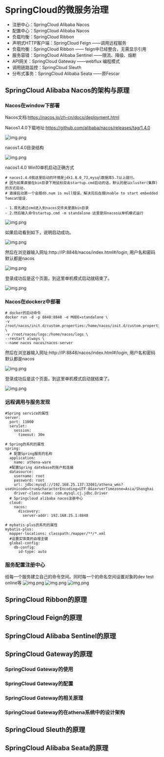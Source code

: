# SpringCloud的微服务治理

- 注册中心：SpringCloud Alibaba Nacos
- 配置中心：SpringCloud Alibaba Nacos
- 负载均衡：SpringCloud Ribbon
- 声明式HTTP客户端：SpringCloud Feign ——调用远程服务
- 负载均衡：SpringCloud Ribbon —— feign中已经整合，无需显示引用
- 服务容错：SpringCloud Alibaba Sentinel ——限流、降级、熔断
- API网关：SpringCloud Gateway ——webflux 编程模式
- 调用链路监控：SpringCloud Sleuth
- 分布式事务：SpringCloud Alibaba Seata ——原Fescar

## SpringCloud Alibaba Nacos的架构与原理

###  Nacos在window下部署

Nacos文档:https://nacos.io/zh-cn/docs/deployment.html

Nacos1.4.0下载地址:https://github.com/alibaba/nacos/releases/tag/1.4.0

![img.png](./images/nacos_download.png)

nacos1.4.0目录结构

![img.png](./images/nacos_structure.png)

nacos1.4.0 Win10单机启动正确方式

```shell
# nacos1.4.0我这里启动的环境是jdk1.8.0_73,mysql数据库5.7以上就行。
# 因为如果直接在bin目录下用鼠标双击startup.cmd启动的话，默认的是以cluster(集群)的方式启动，
# 直接启动第一个会报db.num is null错误，解决完后在报Unable to start embedded Tomcat错误.

- 1.首先通过cmd进入到nacos文件夹里面bin目录
- 2.然后输入命令startup.cmd -m standalone 这里是将nacos以单机模式运行
```

![img.png](./images/nacos_start_up.png)

如果启动看到如下，说明启动成功。

![img.png](./images/nacos_standlone.png)

然后在浏览器输入网址:http://IP:8848/nacos/index.html#/login, 用户名和密码默认都是nacos

![img.png](./images/nacos_login.png)

登录成功后是这个页面，到这里单机模式启动就结束了。

![img.png](./images/nacos_admin.png)

###  Nacos在dockerz中部署

```shell
# docker的启动命令
docker run -d -p 8848:8848 -e MODE=standalone \
-v /root/nacos/init.d/custom.properties:/home/nacos/init.d/custom.properties \
-v /root/nacos/logs:/home/nacos/logs \
--restart always \
--name nacos nacos/nacos-server
```

然后在浏览器输入网址:http://IP:8848/nacos/index.html#/login, 用户名和密码默认都是nacos

![img.png](./images/nacos_login.png)

登录成功后是这个页面，到这里单机模式启动就结束了。

![img.png](./images/nacos_admin.png)

### 远程调用与服务发现

```shell
#Spring service的属性
server:
  port: 11000
  servlet:
    session:
      timeout: 30m

# Spring的系列的属性
spring:
  # 配置Spring服务的名称
  application:
    name: athena-ware
  #配置Spring datebase的账户和连接
  datasource:
    username: root
    password: root
    url: jdbc:mysql://192.168.25.137:32081/athena_wms?useUnicode=true&characterEncoding=UTF-8&serverTimezone=Asia/Shanghai
    driver-class-name: com.mysql.cj.jdbc.Driver
  # Springcloud alibaba nacos注册中心
  cloud:
    nacos:
      discovery:
        server-addr: 192.168.25.1:8848

# mybatis-plus的系列的属性
mybatis-plus:
  mapper-locations: classpath:/mapper/**/*.xml
  #设置实体类的自增主键
  global-config:
    db-config:
      id-type: auto
```

### 服务配置注册中心

给每一个服务建立自己的命令空间。同时每一个的命名空间设置对象的dev test online等
![img.png](./images/nacos_service.png)
![img.png](./images/nacos_config_online.png)
![img.png](./images/Athena微服务配置.png)

## SpringCloud Ribbon的原理

## SpringCloud Feign的原理

## SpringCloud Alibaba Sentinel的原理

## SpringCloud Gateway的原理

### SpringCloud Gateway的使用

### SpringCloud Gateway的配置

### SpringCloud Gateway的相关原理

### SpringCloud Gateway的在athena系统中的设计架构


## SpringCloud Sleuth的原理

## SpringCloud Alibaba Seata的原理